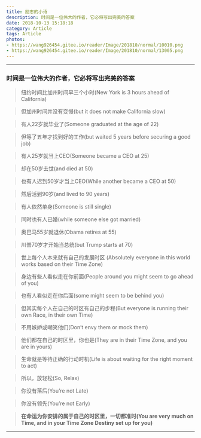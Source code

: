 ```yaml
---
title: 励志的小诗
description: 时间是一位伟大的作者，它必将写出完美的答案
date: 2018-10-13 15:18:18
category: Article
tags: Article
photos: 
- https://wang926454.gitee.io/reader/Image/201810/normal/10010.png
- https://wang926454.gitee.io/reader/Image/201810/normal/13005.png
---
```


-----

### 时间是一位伟大的作者，它必将写出完美的答案

> 纽约时间比加州时间早三个小时(New York is 3 hours ahead of California) 

> 但加州时间并没有变慢(but it does not make California slow)

> 有人22岁就毕业了(Someone graduated at the age of 22) 

> 但等了五年才找到好的工作(but waited 5 years before securing a good job)

> 有人25岁就当上CEO(Someone became a CEO at 25)

> 却在50岁去世(and died at 50)

> 也有人迟到50岁才当上CEO(While another became a CEO at 50)

> 然后活到90岁(and lived to 90 years)

> 有人依然单身(Someone is still single)

> 同时也有人已婚(while someone else got married)

> 奥巴马55岁就退休(Obama retires at 55)

> 川普70岁才开始当总统(but Trump starts at 70)

> 世上每个人本来就有自己的发展时区 (Absolutely everyone in this world works based on their Time Zone)

> 身边有些人看似走在你前面(People around you might seem to go ahead of you) 

> 也有人看似走在你后面(some might seem to be behind you)

> 但其实每个人在自己的时区有自己的步程(But everyone is running their own Race, in their own Time)

> 不用嫉妒或嘲笑他们(Don’t envy them or mock them)

> 他们都在自己的时区里，你也是(They are in their Time Zone, and you are in yours)

> 生命就是等待正确的行动时机(Life is about waiting for the right moment to act)

> 所以，放轻松(So, Relax)

> 你没有落后(You’re not Late)

> 你没有领先(You’re not Early)

> **在命运为你安排的属于自己的时区里，一切都准时(You are very much on Time, and in your Time Zone Destiny set up for you)**

-----